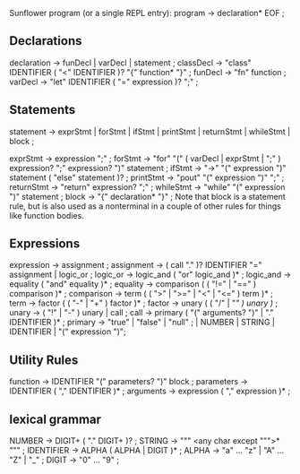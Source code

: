 
Sunflower program (or a single REPL entry):
program → declaration* EOF ;
## Declarations
declaration → funDecl
 | varDecl
 | statement ;
classDecl → "class" IDENTIFIER ( "<" IDENTIFIER )?
 "{" function* "}" ;
funDecl → "fn" function ;
varDecl → "let" IDENTIFIER ( "=" expression )? ";" ;

## Statements
statement → exprStmt
 | forStmt
 | ifStmt
 | printStmt
 | returnStmt
 | whileStmt
 | block ;

exprStmt → expression ";" ;
forStmt → "for" "(" ( varDecl | exprStmt | ";" )
 expression? ";"
 expression? ")" statement ;
ifStmt → "->" "(" expression ")" statement
 ( "else" statement )? ;
printStmt → "pout" "(" expression ")" ";" ;
returnStmt → "return" expression? ";" ;
whileStmt → "while" "(" expression ")" statement ;
block → "{" declaration* "}" ;
Note that block is a statement rule, but is also used as a nonterminal in a
couple of other rules for things like function bodies.


## Expressions
expression → assignment ;
assignment → ( call "." )? IDENTIFIER "=" assignment
 | logic_or ;
logic_or → logic_and ( "or" logic_and )* ;
logic_and → equality ( "and" equality )* ;
equality → comparison ( ( "!=" | "==" ) comparison )* ;
comparison → term ( ( ">" | ">=" | "<" | "<=" ) term )* ;
term → factor ( ( "-" | "+" ) factor )* ;
factor → unary ( ( "/" | "*" ) unary )* ;
unary → ( "!" | "-" ) unary | call ;
call → primary ( "(" arguments? ")" | "." IDENTIFIER )* ;
primary → "true" | "false" | "null" ;
 | NUMBER | STRING | IDENTIFIER | "(" expression ")";

## Utility Rules

function → IDENTIFIER "(" parameters? ")" block ;
parameters → IDENTIFIER ( "," IDENTIFIER )* ;
arguments → expression ( "," expression )* ;

## lexical grammar

NUMBER → DIGIT+ ( "." DIGIT+ )? ;
STRING → "\"" <any char except "\"">* "\"" ;
IDENTIFIER → ALPHA ( ALPHA | DIGIT )* ;
ALPHA → "a" ... "z" | "A" ... "Z" | "_" ;
DIGIT → "0" ... "9" ;